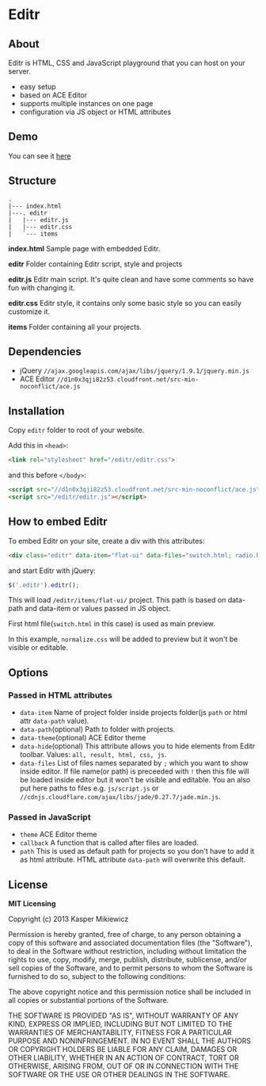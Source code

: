 # Editr

## About

Editr is HTML, CSS and JavaScript playground that you can host on your server.

* easy setup
* based on ACE Editor
* supports multiple instances on one page
* configuration via JS object or HTML attributes

## Demo

You can see it [here](http://5minfork.com/Idered/editr)

## Structure

```
.
|--- index.html
|---. editr
|   |--- editr.js
|   |--- editr.css
|   `--- items
```

**index.html**
Sample page with embedded Editr.

**editr**
Folder containing Editr script, style and projects

**editr.js**
Editr main script. It's quite clean and have some comments so have fun with changing it.

**editr.css**
Editr style, it contains only some basic style so you can easily customize it.

**items**
Folder containing all your projects.

## Dependencies

* jQuery `//ajax.googleapis.com/ajax/libs/jquery/1.9.1/jquery.min.js`
* ACE Editor `//d1n0x3qji82z53.cloudfront.net/src-min-noconflict/ace.js`

## Installation

Copy `editr` folder to root of your website.

Add this in `<head>`:

```html
<link rel="stylesheet" href="/editr/editr.css">
```

and this before `</body>`:

```html
<script src="//d1n0x3qji82z53.cloudfront.net/src-min-noconflict/ace.js"></script>
<script src="/editr/editr.js"></script>
```

## How to embed Editr

To embed Editr on your site, create a div with this attributes:

```html
<div class="editr" data-item="flat-ui" data-files="switch.html; radio.html; !normalize.css; radio.css; switch.css"></div>
```

and start Editr with jQuery:

```js
$('.editr').editr();
```

This will load `/editr/items/flat-ui/` project. This path is based on data-path and data-item or values passed in JS object.

First html file(`switch.html` in this case) is used as main preview.

In this example, `normalize.css` will be added to preview but it won't be visible or editable.

## Options

### Passed in HTML attributes

* `data-item` Name of project folder inside projects folder(js `path` or html attr `data-path` value).
* `data-path`(optional) Path to folder with projects.
* `data-theme`(optional) ACE Editor theme
* `data-hide`(optional) This attribute allows you to hide elements from Editr toolbar. Values: `all, result, html, css, js`.
* `data-files` List of files names separated by `;` which you want to show inside editor. If file name(or path) is preceeded with `!` then this file will be loaded inside editor but it won't be visible and editable. You an also put here paths to files e.g. `js/script.js` or 	`//cdnjs.cloudflare.com/ajax/libs/jade/0.27.7/jade.min.js`.

### Passed in JavaScript

* `theme` ACE Editor theme
* `callback` A function that is called after files are loaded.
* `path` This is used as default path for projects so you don't have to add it as html attribute. HTML attribute `data-path` will overwrite this default.

## License

**MIT Licensing**

Copyright (c) 2013 Kasper Mikiewicz

Permission is hereby granted, free of charge, to any person obtaining a copy of this software and associated documentation files (the "Software"), to deal in the Software without restriction, including without limitation the rights to use, copy, modify, merge, publish, distribute, sublicense, and/or sell copies of the Software, and to permit persons to whom the Software is furnished to do so, subject to the following conditions:

The above copyright notice and this permission notice shall be included in all copies or substantial portions of the Software.

THE SOFTWARE IS PROVIDED "AS IS", WITHOUT WARRANTY OF ANY KIND, EXPRESS OR IMPLIED, INCLUDING BUT NOT LIMITED TO THE WARRANTIES OF MERCHANTABILITY, FITNESS FOR A PARTICULAR PURPOSE AND NONINFRINGEMENT. IN NO EVENT SHALL THE AUTHORS OR COPYRIGHT HOLDERS BE LIABLE FOR ANY CLAIM, DAMAGES OR OTHER LIABILITY, WHETHER IN AN ACTION OF CONTRACT, TORT OR OTHERWISE, ARISING FROM, OUT OF OR IN CONNECTION WITH THE SOFTWARE OR THE USE OR OTHER DEALINGS IN THE SOFTWARE.
